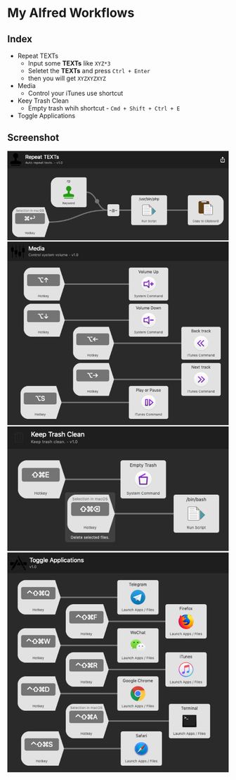 # My Alfred Workflows

## Index

- Repeat TEXTs
  - Input some **TEXTs** like `XYZ*3`
  - Seletet the **TEXTs** and press `Ctrl + Enter`
  - then you will get `XYZXYZXYZ`
- Media
  - Control your iTunes use shortcut
- Keey Trash Clean
  - Empty trash whih shortcut - `Cmd + Shift + Ctrl + E`
- Toggle Applications


## Screenshot

![Repeat TEXTs][screen-shot-1]
![Media][screen-shot-2]
![Keep Trash Clean][screen-shot-3]
![Toggle Applications][screen-shot-4]

[screen-shot-1]: ./static/repeat-texts.png
[screen-shot-2]: ./static/media.png
[screen-shot-3]: ./static/keep-trash-clean.png
[screen-shot-4]: ./static/toggle-applications.png

